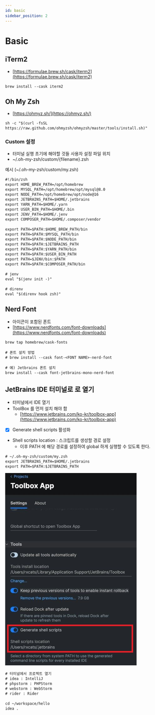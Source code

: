 ```yaml
---
id: basic
sidebar_position: 2
---
```


# Basic

## iTerm2

- [https://formulae.brew.sh/cask/iterm2](https://formulae.brew.sh/cask/iterm2)

```shell
brew install --cask iterm2
```

## Oh My Zsh

- [https://ohmyz.sh/](https://ohmyz.sh/)

```shell
sh -c "$(curl -fsSL https://raw.github.com/ohmyzsh/ohmyzsh/master/tools/install.sh)"
```

### Custom 설정

- 터미널 실행 초기에 해야할 것들 사용자 설정 파일 위치
- ~/.oh-my-zsh/custom/{filename}.zsh

예시 (~/.oh-my-zsh/custom/my.zsh)

```
#!/bin/zsh
export HOME_BREW_PATH=/opt/homebrew
export MYSQL_PATH=/opt/homebrew/opt/mysql@8.0
export NODE_PATH=/opt/homebrew/opt/node@16
export JETBRAINS_PATH=$HOME/.jetbrains
export YARN_PATH=$HOME/.yarn
export USER_BIN_PATH=$HOME/.bin
export JENV_PATH=$HOME/.jenv
export COMPOSER_PATH=$HOME/.composer/vendor

export PATH=$PATH:$HOME_BREW_PATH/bin
export PATH=$PATH:$MYSQL_PATH/bin
export PATH=$PATH:$NODE_PATH/bin
export PATH=$PATH:$JETBRAINS_PATH
export PATH=$PATH:$YARN_PATH/bin
export PATH=$PATH:$USER_BIN_PATH
export PATH=$JENV/bin:$PATH
export PATH=$PATH:$COMPOSER_PATH/bin

# jenv
eval "$(jenv init -)"

# direnv
eval "$(direnv hook zsh)"
```

## Nerd Font

- 아이콘이 포함된 폰트
- [https://www.nerdfonts.com/font-downloads](https://www.nerdfonts.com/font-downloads)

```
brew tap homebrew/cask-fonts

# 폰트 설치 방법
# brew install --cask font-<FONT NAME>-nerd-font

# 예) Jetbrains 폰트 설치
brew install --cask font-jetbrains-mono-nerd-font
```

## JetBrains IDE 터미널로 로 열기

- 터미널에서 IDE 열기
- ToolBox 를 먼저 설치 해야 함
  - [https://www.jetbrains.com/ko-kr/toolbox-app](https://www.jetbrains.com/ko-kr/toolbox-app)
- [x] Generate shell scripts 활성화
- Shell scripts location : 스크립트를 생성할 경로 설정
  - 이후 PATH 에 해당 경로를 설정하여 global 하게 실행할 수 있도록 한다.

```shell
# ~/.oh-my-zsh/custom/my.zsh
export JETBRAINS_PATH=$HOME/.jetbrains
export PATH=$PATH:$JETBRAINS_PATH
```

![jetbrains-run-shell.jpg](/img/setup/jetbrains-run-shell.jpg)


```shell
# 터미널에서 프로젝트 열기
# idea : IntelliJ
# phpstorm : PHPStorm
# webstorm : WebStorm
# rider : Rider

cd ~/workspace/hello
idea .
```